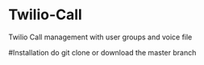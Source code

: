 # Twilio-Call
Twilio Call management with user groups and voice file

#Installation 
do git clone or download the master branch


